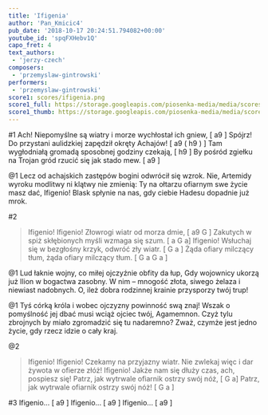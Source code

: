 ```yaml
---
title: 'Ifigenia'
author: 'Pan_Kmicic4'
pub_date: '2018-10-17 20:24:51.794082+00:00'
youtube_id: 'spqFXHebv1Q'
capo_fret: 4
text_authors:
 - 'jerzy-czech'
composers:
 - 'przemyslaw-gintrowski'
performers:
 - 'przemyslaw-gintrowski'
score1: scores/ifigenia.png
score1_full: https://storage.googleapis.com/piosenka-media/media/scores/ifigenia.png
score1_thumb: https://storage.googleapis.com/piosenka-media/media/scores/ifigenia.png.180x0_q85_upscale.png
---
```


#1
Ach! Niepomyślne są wiatry i morze wychłostał ich gniew, [ a9 ]
Spójrz! Do przystani aulidzkiej zapędził okręty Achajów! [ a9 ( h9 ) ]
Tam wygłodniałą gromadą sposobnej godziny czekają, [ h9 ]
By pośród zgiełku na Trojan gród rzucić się jak stado mew. [ a9 ]

@1
Lecz od achajskich zastępów bogini odwrócił się wzrok.
Nie, Artemidy wyroku modlitwy ni klątwy nie zmienią:
Ty na ołtarzu ofiarnym swe życie masz dać, Ifigenio!
Blask spłynie na nas, gdy ciebie Hadesu dopadnie już mrok.

#2
>Ifigenio! Ifigenio! Złowrogi wiatr od morza dmie, [ a9 G ]
>Zakutych w spiż skłębionych myśli wzmaga się szum. [ a G a]
>Ifigenio! Wsłuchaj się w bezgłośny krzyk, odwróć zły wiatr. [ G a ]
>Żąda ofiary milczący tłum, żąda ofiary milczący tłum. [ G a G a ]

@1
Lud łaknie wojny, co miłej ojczyźnie obfity da łup,
Gdy wojownicy ukorzą już Ilion w bogactwa zasobny.
W nim – mnogość złota, siwego żelaza i niewiast nadobnych.
O, ileż dobra rodzinnej krainie przysporzy twój trup!

@1
Tyś córką króla i wobec ojczyzny powinność swą znaj!
Wszak o pomyślność jej dbać musi wciąż ojciec twój, Agamemnon.
Czyż tylu zbrojnych by miało zgromadzić się tu nadaremno?
Zważ, czymże jest jedno życie, gdy rzecz idzie o cały kraj.

@2
>Ifigenio! Ifigenio! Czekamy na przyjazny wiatr.
>Nie zwlekaj więc i dar żywota w ofierze złóż!
>Ifigenio! Jakże nam się dłuży czas, ach, pospiesz się!
>Patrz, jak wytrwale ofiarnik ostrzy swój nóż, [ G a]
>Patrz, jak wytrwale ofiarnik ostrzy swój nóż! [ G a ]

#3
Ifigenio... [ a9 ]
Ifigenio... [ a9 ]
Ifigenio... [ a9 ]
